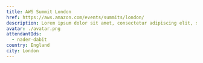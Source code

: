 ```yaml
---
title: AWS Summit London
href: https://aws.amazon.com/events/summits/london/
description: Lorem ipsum dolor sit amet, consectetur adipiscing elit, sed do eiusmod tempor incididunt ut labore et dolore magna aliqua. Ut enim ad minim veniam, quis nostrud exercitation ullamco laboris nisi ut aliquip ex ea commodo consequat.
avatar: ./avatar.png
attendantIds:
  - nader-dabit
country: England
city: London
---
```

